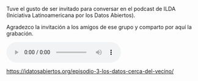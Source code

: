 <html><body><p>Tuve el gusto de ser invitado para conversar en el podcast de ILDA (Iniciativa Latinoamericana por los Datos Abiertos).

Agradezco la invitación a los amigos de ese grupo y comparto por aquí la grabación.

<audio
    controls
    src="https://andresvazquez.com.ar/data/Podcast_ILDA_S01E03.mp3">
        Your browser does not support the
        <code>audio</code> element.
</audio>

https://idatosabiertos.org/episodio-3-los-datos-cerca-del-vecino/</p></body></html>